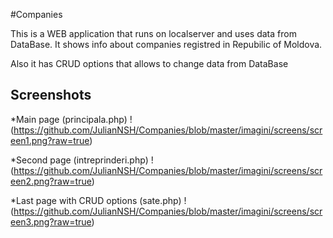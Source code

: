 #Companies

This is a WEB application that runs on localserver and uses data from DataBase.
It shows info about companies registred in Repubilic of Moldova.

Also it has CRUD options that allows to change data from DataBase

Screenshots
------
*Main page (principala.php)
!(https://github.com/JulianNSH/Companies/blob/master/imagini/screens/screen1.png?raw=true)

*Second page (intreprinderi.php)
!(https://github.com/JulianNSH/Companies/blob/master/imagini/screens/screen2.png?raw=true)

*Last page with CRUD options (sate.php)
!(https://github.com/JulianNSH/Companies/blob/master/imagini/screens/screen3.png?raw=true)
